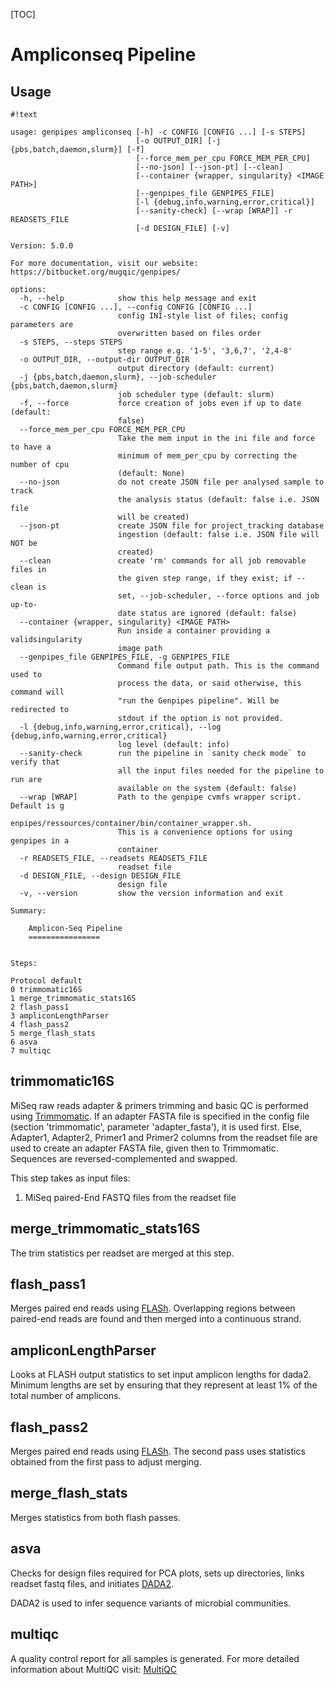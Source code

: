 [TOC]

Ampliconseq Pipeline
================

Usage
-----


```
#!text

usage: genpipes ampliconseq [-h] -c CONFIG [CONFIG ...] [-s STEPS]
                            [-o OUTPUT_DIR] [-j {pbs,batch,daemon,slurm}] [-f]
                            [--force_mem_per_cpu FORCE_MEM_PER_CPU]
                            [--no-json] [--json-pt] [--clean]
                            [--container {wrapper, singularity} <IMAGE PATH>]
                            [--genpipes_file GENPIPES_FILE]
                            [-l {debug,info,warning,error,critical}]
                            [--sanity-check] [--wrap [WRAP]] -r READSETS_FILE
                            [-d DESIGN_FILE] [-v]

Version: 5.0.0

For more documentation, visit our website: https://bitbucket.org/mugqic/genpipes/

options:
  -h, --help            show this help message and exit
  -c CONFIG [CONFIG ...], --config CONFIG [CONFIG ...]
                        config INI-style list of files; config parameters are
                        overwritten based on files order
  -s STEPS, --steps STEPS
                        step range e.g. '1-5', '3,6,7', '2,4-8'
  -o OUTPUT_DIR, --output-dir OUTPUT_DIR
                        output directory (default: current)
  -j {pbs,batch,daemon,slurm}, --job-scheduler {pbs,batch,daemon,slurm}
                        job scheduler type (default: slurm)
  -f, --force           force creation of jobs even if up to date (default:
                        false)
  --force_mem_per_cpu FORCE_MEM_PER_CPU
                        Take the mem input in the ini file and force to have a
                        minimum of mem_per_cpu by correcting the number of cpu
                        (default: None)
  --no-json             do not create JSON file per analysed sample to track
                        the analysis status (default: false i.e. JSON file
                        will be created)
  --json-pt             create JSON file for project_tracking database
                        ingestion (default: false i.e. JSON file will NOT be
                        created)
  --clean               create 'rm' commands for all job removable files in
                        the given step range, if they exist; if --clean is
                        set, --job-scheduler, --force options and job up-to-
                        date status are ignored (default: false)
  --container {wrapper, singularity} <IMAGE PATH>
                        Run inside a container providing a validsingularity
                        image path
  --genpipes_file GENPIPES_FILE, -g GENPIPES_FILE
                        Command file output path. This is the command used to
                        process the data, or said otherwise, this command will
                        "run the Genpipes pipeline". Will be redirected to
                        stdout if the option is not provided.
  -l {debug,info,warning,error,critical}, --log {debug,info,warning,error,critical}
                        log level (default: info)
  --sanity-check        run the pipeline in `sanity check mode` to verify that
                        all the input files needed for the pipeline to run are
                        available on the system (default: false)
  --wrap [WRAP]         Path to the genpipe cvmfs wrapper script. Default is g
                        enpipes/ressources/container/bin/container_wrapper.sh.
                        This is a convenience options for using genpipes in a
                        container
  -r READSETS_FILE, --readsets READSETS_FILE
                        readset file
  -d DESIGN_FILE, --design DESIGN_FILE
                        design file
  -v, --version         show the version information and exit

Summary:

    Amplicon-Seq Pipeline
    ================

    
Steps:

Protocol default
0 trimmomatic16S
1 merge_trimmomatic_stats16S
2 flash_pass1
3 ampliconLengthParser
4 flash_pass2
5 merge_flash_stats
6 asva
7 multiqc
```

trimmomatic16S 
--------------
 
MiSeq raw reads adapter & primers trimming and basic QC is performed using [Trimmomatic](http://www.usadellab.org/cms/index.php?page=trimmomatic).
If an adapter FASTA file is specified in the config file (section 'trimmomatic', parameter 'adapter_fasta'),
it is used first. Else, Adapter1, Adapter2, Primer1 and Primer2 columns from the readset file are used to create
an adapter FASTA file, given then to Trimmomatic. Sequences are reversed-complemented and swapped.

This step takes as input files:
1. MiSeq paired-End FASTQ files from the readset file

merge_trimmomatic_stats16S 
--------------------------
 
The trim statistics per readset are merged at this step.

flash_pass1 
-----------
 
Merges paired end reads using [FLASh](http://ccb.jhu.edu/software/FLASH/). Overlapping regions between paired-end reads are found and 
then merged into a continuous strand.

ampliconLengthParser 
--------------------
 
Looks at FLASH output statistics to set input amplicon lengths for dada2. Minimum lengths are set by ensuring that they represent 
at least 1% of the total number of amplicons.

flash_pass2 
-----------
 
Merges paired end reads using [FLASh](http://ccb.jhu.edu/software/FLASH/). The second pass uses statistics obtained from the first pass
to adjust merging.

merge_flash_stats 
-----------------
 
Merges statistics from both flash passes.

asva 
----
 
Checks for design files required for PCA plots, sets up directories, links readset fastq files, and initiates 
[DADA2](https://benjjneb.github.io/dada2/). 

DADA2 is used to infer sequence variants of microbial communities.

multiqc 
-------
 
A quality control report for all samples is generated.
For more detailed information about MultiQC visit: [MultiQC](http://multiqc.info/)

